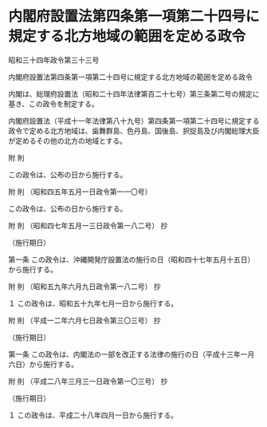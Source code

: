 # 内閣府設置法第四条第一項第二十四号に規定する北方地域の範囲を定める政令

昭和三十四年政令第三十三号

内閣府設置法第四条第一項第二十四号に規定する北方地域の範囲を定める政令

内閣は、総理府設置法（昭和二十四年法律第百二十七号）第三条第二号の規定に基き、この政令を制定する。

内閣府設置法（平成十一年法律第八十九号）第四条第一項第二十四号に規定する政令で定める北方地域は、歯舞群島、色丹島、国後島、択捉島及び内閣総理大臣が定めるその他の北方の地域とする。

附 則

この政令は、公布の日から施行する。

附 則 （昭和四五年五月一日政令第一一〇号）

この政令は、公布の日から施行する。

附 則 （昭和四七年五月一三日政令第一八二号） 抄

（施行期日）

第一条 この政令は、沖縄開発庁設置法の施行の日（昭和四十七年五月十五日）から施行する。

附 則 （昭和五九年六月九日政令第一八二号） 抄

１ この政令は、昭和五十九年七月一日から施行する。

附 則 （平成一二年六月七日政令第三〇三号） 抄

（施行期日）

第一条 この政令は、内閣法の一部を改正する法律の施行の日（平成十三年一月六日）から施行する。

附 則 （平成二八年三月三一日政令第一〇三号） 抄

（施行期日）

１ この政令は、平成二十八年四月一日から施行する。
